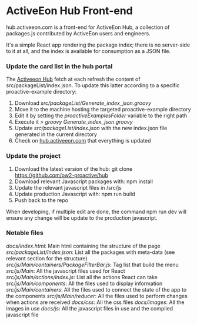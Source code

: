 ActiveEon Hub Front-end
========================

hub.activeeon.com is a front-end for ActiveEon Hub, a collection of packages.js contributed by ActiveEon users and engineers.

It's a simple React app rendering the package index; there is no server-side to it at all, and the index is available for consumption as a JSON file.


### Update the card list in the hub portal

The [Activeeon Hub](http://hub.activeeon.com/) fetch at each refresh the content of src/packageList/index.json.
To update this latter according to a specific proactive-example directory:

1. Download *src/packageList/Generate_index_json.groovy*
2. Move it to the machine hosting the targeted proactive-example directory
3. Edit it by setting the *proactiveExamplesFolder* variable to the right path
4. Execute it *> groovy Generate_index_json.groovy*
5. Update *src/packageList/index.json* with the new index.json file generated in the current directory
7. Check on [hub.activeeon.com](http://hub.activeeon.com/) that everything is updated


### Update the project

1. Download the latest version of the hub: git clone https://github.com/ow2-proactive/hub
2. Download relevant Javascript packages with: npm install
3. Update the relevant javascript files in /src/js
4. Update production Javascript with: npm run build
5. Push back to the repo

When developing, if multiple edit are done, the command npm run dev will ensure any change will be update to the production javascript.


### Notable files

*docs/index.html*: Main html containing the structure of the page
*src/packageList/Index.json*: List all the packages with meta-data (see relevant section for the structure)
*src/js/Main/containers/PackageFilterBar.js*: Tag list that build the menu
*src/js/Main*: All the javascript files used for React
*src/js/Main/actions/index.js*: List all the actions React can take
*src/js/Main/components*: All the files used to display information
*src/js/Main/containers*: All the files used to connect the state of the app to the components
*src/js/Main/reducer*: All the files used to perform changes when actions are received
*docs/css*: All the css files
*docs/images*: All the images in use
*docs/js*: All the javascript files in use and the compiled javascript file
